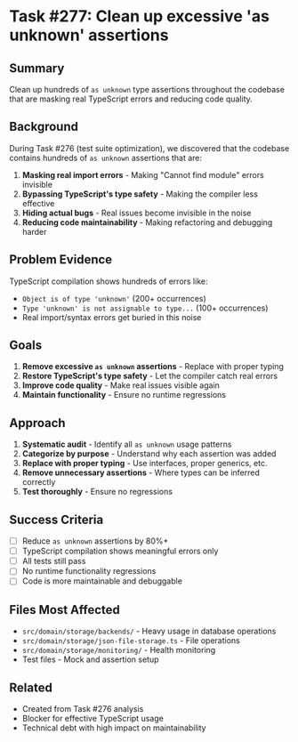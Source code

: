 # Task #277: Clean up excessive 'as unknown' assertions

## Summary
Clean up hundreds of `as unknown` type assertions throughout the codebase that are masking real TypeScript errors and reducing code quality.

## Background
During Task #276 (test suite optimization), we discovered that the codebase contains hundreds of `as unknown` assertions that are:
1. **Masking real import errors** - Making "Cannot find module" errors invisible
2. **Bypassing TypeScript's type safety** - Making the compiler less effective
3. **Hiding actual bugs** - Real issues become invisible in the noise
4. **Reducing code maintainability** - Making refactoring and debugging harder

## Problem Evidence
TypeScript compilation shows hundreds of errors like:
- `Object is of type 'unknown'` (200+ occurrences)
- `Type 'unknown' is not assignable to type...` (100+ occurrences)
- Real import/syntax errors get buried in this noise

## Goals
1. **Remove excessive `as unknown` assertions** - Replace with proper typing
2. **Restore TypeScript's type safety** - Let the compiler catch real errors
3. **Improve code quality** - Make real issues visible again
4. **Maintain functionality** - Ensure no runtime regressions

## Approach
1. **Systematic audit** - Identify all `as unknown` usage patterns
2. **Categorize by purpose** - Understand why each assertion was added
3. **Replace with proper typing** - Use interfaces, proper generics, etc.
4. **Remove unnecessary assertions** - Where types can be inferred correctly
5. **Test thoroughly** - Ensure no regressions

## Success Criteria
- [ ] Reduce `as unknown` assertions by 80%+
- [ ] TypeScript compilation shows meaningful errors only
- [ ] All tests still pass
- [ ] No runtime functionality regressions
- [ ] Code is more maintainable and debuggable

## Files Most Affected
- `src/domain/storage/backends/` - Heavy usage in database operations
- `src/domain/storage/json-file-storage.ts` - File operations
- `src/domain/storage/monitoring/` - Health monitoring
- Test files - Mock and assertion setup

## Related
- Created from Task #276 analysis
- Blocker for effective TypeScript usage
- Technical debt with high impact on maintainability 

